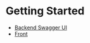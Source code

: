 # Getting Started

* [Backend Swagger UI](http://52.47.96.181:8081/swagger-ui.html)
* [Front](http://52.47.96.181:5000)

